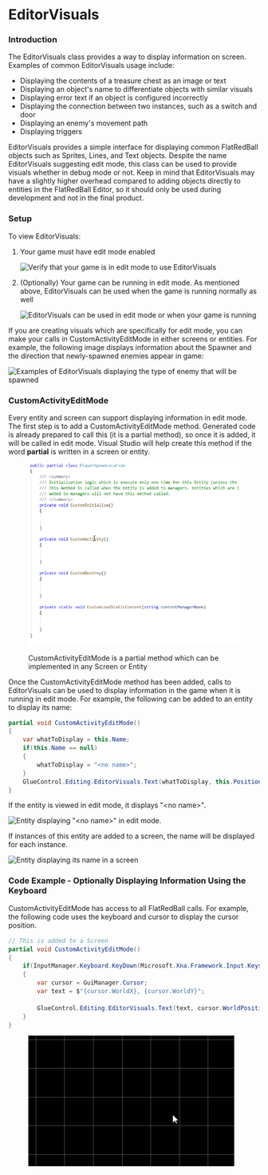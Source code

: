 # EditorVisuals

### Introduction

The EditorVisuals class provides a way to display information on screen. Examples of common EditorVisuals usage include:

* Displaying the contents of a treasure chest as an image or text
* Displaying an object's name to differentiate objects with similar visuals
* Displaying error text if an object is configured incorrectly
* Displaying the connection between two instances, such as a switch and door
* Displaying an enemy's movement path
* Displaying triggers

EditorVisuals provides a simple interface for displaying common FlatRedBall objects such as Sprites, Lines, and Text objects. Despite the name EditorVisuals suggesting edit mode, this class can be used to provide visuals whether in debug mode or not. Keep in mind that EditorVisuals may have a slightly higher overhead compared to adding objects directly to entities in the FlatRedBall Editor, so it should only be used during development and not in the final product.

### Setup

To view EditorVisuals:

1.  Your game must have edit mode enabled

    ![Verify that your game is in edit mode to use EditorVisuals](../../media/2021-12-img\_61c60cd609862.png)
2.  (Optionally) Your game can be running in edit mode. As mentioned above, EditorVisuals can be used when the game is running normally as well

    ![EditorVisuals can be used in edit mode or when your game is running](../../media/2021-12-img\_61c60d6256e3e.png)

If you are creating visuals which are specifically for edit mode, you can make your calls in CustomActivityEditMode in either screens or entities. For example, the following image displays information about the Spawner and the direction that newly-spawned enemies appear in game:

![Examples of EditorVisuals displaying the type of enemy that will be spawned](../../media/2021-12-img\_61c60f2475f4d.png)

### CustomActivityEditMode

Every entity and screen can support displaying information in edit mode. The first step is to add a CustomActivityEditMode method. Generated code is already prepared to call this (it is a partial method), so once it is added, it will be called in edit mode. Visual Studio will help create this method if the word **partial** is written in a screen or entity.

<figure><img src="../../media/2021-12-24_11-26-39.gif" alt=""><figcaption><p>CustomActivityEditMode is a partial method which can be implemented in any Screen or Entity</p></figcaption></figure>

Once the CustomActivityEditMode method has been added, calls to EditorVisuals can be used to display information in the game when it is running in edit mode. For example, the following can be added to an entity to display its name:

```csharp
partial void CustomActivityEditMode()
{
    var whatToDisplay = this.Name;
    if(this.Name == null)
    {
        whatToDisplay = "<no name>";
    }
    GlueControl.Editing.EditorVisuals.Text(whatToDisplay, this.Position);
}
```

If the entity is viewed in edit mode, it displays "\<no name>".

![Entity displaying "\<no name>" in edit mode.](../../media/2021-12-img\_61c613ae1b7b6.png)

If instances of this entity are added to a screen, the name will be displayed for each instance.

![Entity displaying its name in a screen](../../media/2021-12-img\_61c613f60e11c.png)

### Code Example - Optionally Displaying Information Using the Keyboard

CustomActivityEditMode has access to all FlatRedBall calls. For example, the following code uses the keyboard and cursor to display the cursor position.

```csharp
// This is added to a Screen 
partial void CustomActivityEditMode()
{
    if(InputManager.Keyboard.KeyDown(Microsoft.Xna.Framework.Input.Keys.C))
    {
        var cursor = GuiManager.Cursor;
        var text = $"{cursor.WorldX}, {cursor.WorldY}";

        GlueControl.Editing.EditorVisuals.Text(text, cursor.WorldPosition.ToVector3());
    }
}
```

<figure><img src="../../media/2021-12-24_11-54-34.gif" alt=""><figcaption></figcaption></figure>
